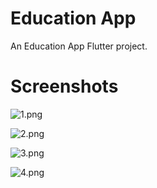 # Education App

An Education App Flutter project.

# Screenshots

![1.png](screenshots%2F1.png)

![2.png](screenshots%2F2.png)

![3.png](screenshots%2F3.png)

![4.png](screenshots%2F4.png)